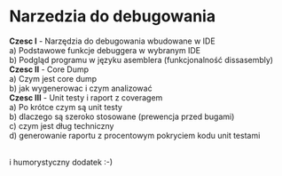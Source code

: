 # Narzedzia do debugowania
**Czesc I** - Narzędzia do debugowania wbudowane w IDE<br/>
a) Podstawowe funkcje debuggera w wybranym IDE<br/>
b) Podgląd programu w języku asemblera (funkcjonalność dissasembly)<br/>
**Czesc II** - Core Dump<br/>
a) Czym jest core dump<br/>
b) jak wygenerowac i czym analizować<br/>
**Czesc III** - Unit testy i raport z coveragem<br/>
a) Po krótce czym są unit testy<br/>
b) dlaczego są szeroko stosowane (prewencja przed bugami)<br/>
c) czym jest dług techniczny<br/>
d) generowanie raportu z procentowym pokryciem kodu unit testami<br/>
<br/>

i humorystyczny dodatek :-)
